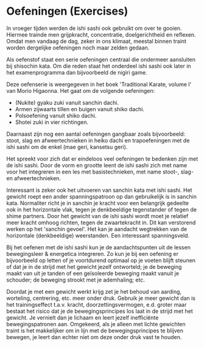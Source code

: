 # Oefeningen (Exercises)

In vroeger tijden werden de ishi sashi ook gebruikt om over te gooien. Hiermee trainde men grijpkracht, concentratie, doelgerichtheid en reflexen. Omdat men vandaag de dag, zeker in ons klimaat, meestal binnen traint worden dergelijke oefeningen noch maar zelden gedaan.

Als oefenstof staat een serie oefeningen centraal die ondermeer aansluiten bij shisochin kata. Om die reden staat het onderdeel ishi sashi ook later in het examenprogramma dan bijvoorbeeld de nigiri game.

Deze oefenserie is weergegeven in het boek 'Traditional Karate, volume I' van Morio Higaonna. Het gaat om de volgende oefeningen:

*   (Nukite) gyaku zuki vanuit sanchin dachi.
*   Armen zijwaarts tillen en buigen vanuit shiko dachi.
*   Polsoefening vanuit shiko dachi.
*   Shotei zuki in vier richtingen.

Daarnaast zijn nog een aantal oefeningen gangbaar zoals bijvoorbeeld: stoot, slag en afweertechnieken in heiko dachi en trapoefeningen met de ishi sashi om de enkel (mae geri, kansetsu geri).

Het spreekt voor zich dat er eindeloos veel oefeningen te bedenken zijn met de ishi sashi. Door de vorm en grootte leent de ishi sashi zich met name voor het integreren in een les met basistechnieken, met name stoot-, slag- en afweertechnieken.

Interessant is zeker ook het uitvoeren van sanchin kata met ishi sashi. Het gewicht roept een ander spanningspatroon op dan gebruikelijk is in sanchin kata. Normaliter richt je in sanchin je kracht voor een belangrijk gedeelte ook in het horizontale vlak, tegen je denkbeeldige tegenstander of tegen de shime partners. Door het gewicht van de ishi sashi wordt moet je relatief meer kracht omhoog richten, tegen de zwaartekracht in. Dit kan verstorend werken op het 'sanchin gevoel'. Het kan je aandacht wegtrekken van de horizontale (denkbeeldige) weerstanden. Een interessant spanningsveld.

Bij het oefenen met de ishi sashi kun je de aandachtspunten uit de lessen bewegingsleer & energetica integreren. Zo kun je bij een oefening er bijvoorbeeld op letten of je voortdurend optimaal op je voeten blijft steunen of dat je in de strijd met het gewicht jezelf ontworteld; je de beweging maakt van uit je tanden of een geïsoleerde beweging maakt vanuit je schouder; de beweging strookt met je ademhaling; etc.

Doordat je met een gewicht werkt krijg zet je het behoud van aarding, worteling, centrering, etc. meer onder druk. Gebruik je meer gewicht dan is het trainingseffect t.a.v. kracht, doorzettingsvermogen, e.d. groter maar bestaat het risico dat je de bewegingsprincipes los laat in de strijd met het gewicht. Je vernielt dan je lichaam en leert jezelf inefficiënte bewegingspatronen aan. Omgekeerd, als je alleen met lichte gewichten traint is het makkelijker om in lijn met de bewegingsprincipes te blijven bewegen, je leert dan echter niet om deze onder druk vast te houden. 